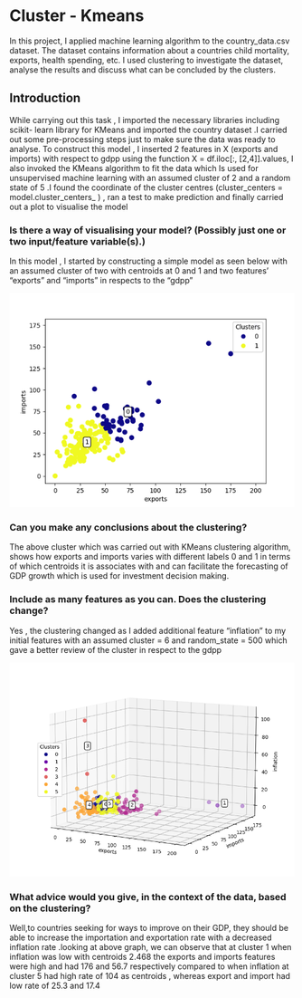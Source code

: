 # Cluster - Kmeans
In this project, I applied machine learning algorithm to the country_data.csv dataset. The dataset contains information about a countries child mortality, exports, health
spending, etc. I used clustering to investigate the dataset, analyse the results and discuss what can be concluded by the clusters.

## Introduction 
While carrying out this task , I imported the necessary libraries including scikit- learn library for KMeans and imported the country dataset .I carried out some pre-processing steps just to make sure the data was ready to analyse.
To construct this model , I inserted 2 features in X (exports and imports) with respect to gdpp using the function X = df.iloc[:, [2,4]].values, I also invoked the KMeans algorithm to fit the data which Is used for unsupervised machine learning with an assumed cluster of 2 and a random state of 5 .I found the coordinate of the cluster centres (cluster_centers = model.cluster_centers_ ) , ran a test to make prediction and finally carried out a plot to visualise the model 

### Is there a way of visualising your model? (Possibly just one or two input/feature variable(s).)
In this model , I started by constructing a simple model as seen below with an assumed cluster of two with centroids at 0 and 1 and two features’ “exports” and “imports” in respects to the “gdpp”

![Diagram Title](/charts/cluster_plot.png)

### Can you make any conclusions about the clustering?
The above cluster which was carried out with KMeans clustering algorithm, shows how exports and imports varies with different labels 0 and 1 in terms of which centroids it is associates with and can facilitate the forecasting of GDP growth which is used for investment decision making.

### Include as many features as you can. Does the clustering change?
Yes , the clustering changed as I added additional feature “inflation” to my initial features with an assumed cluster = 6 and random_state = 500 which gave a better review of the cluster in respect to the gdpp

![Diagram Title](/charts/cluster_3Dplot.png)

### What advice would you give, in the context of the data, based on the clustering?
Well,to countries seeking for ways to improve on their GDP, they should be able to increase the importation and exportation rate with a decreased inflation rate .looking at above graph, we can observe that at cluster 1 when inflation was low with centroids 2.468 the exports and imports features were high and had 176 and 56.7 respectively compared to when inflation at cluster 5 had high rate of 104 as centroids , whereas export and import had low rate of 25.3 and 17.4 
